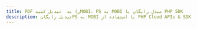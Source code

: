 ---title: PDF را به  تبدیل کنیدMOBI، PS به MOBI مبدل رایگان یا PHP SDKdescription: تبدیل رایگانPS به MOBI با استفاده از PHP Cloud APIs & SDK همچنین اسناد PDF را در Cloud ایجاد، ویرایش و رندر کنید.---